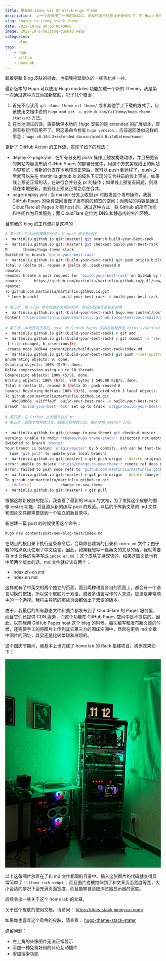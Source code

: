```yaml
---
title: 更新到 Jimmy Cai 的 Stack Hugo Theme
description:  上一个皮肤用了一段时间以后，发现作者已经停止更新很久了，而 Hugo 的版本和新功能还更新的挺快的，是时候给 blog 穿一件新衣服了。
slug: change-to-jimmy-stack-theme
date: 2022-10-09 00:00:00+0000
image: 2022-10-1-beijing-guomao.webp
categories:
    - blog
tags:
    - hugo
    - github
    - HomeLab
---
```


趁着更新 Blog 皮肤的机会，也把我拖延很久的一些优化补一补。

最新版本的 Hugo 可以使用 Hugo modules 功能加载一个新的 Theme，我是第一次通过这种方式添加新皮肤，犯了几个错误：

1. 首先不应该用 `git clone theme-url theme/` 或者其他手工下载的方式了，应该使用文档中说的 `hugo mod get -u github.com/CaiJimmy/hugo-theme-stack/v3` 方法。
2. 在本地测试的话，需要确保本地的 Hugo 安装的是 extended 的扩展版本，否则有些短代码用不了。用这条命令检查 `hugo version` ，应该返回类似这样的信息：`hugo v0.104.2+extended darwin/arm64 BuildDate=unknown`

更新了 GitHub Action 的工作流，实现了如下的想法：

* deploy-2-page.yml : 在所有分支的 push 操作上触发构建动作，并且把更新的网站内容发布到 GitHub Pages 的部署分支中，用这个方式实现线上的网站内容预览；当新的分支在本地预览正常后，就可以 push 到远程了，push 之后就可以先在 martinliu.github.io 的域名下实现分支合并前的线上预览，如果线上预览正常的话，在进行合并分支 pr 的操作；如果线上预览有问题，则继续在本地更新，直到线上预览正常之后在合并。
* page-deploy.yml : 当 master 分支上收到 pr 时触发这个发布操作，我将 GitHub Pages 的免费空间当做了发布前的预览的空间；而网站的内容是通过 CloudFlare 的 Pages 功能 host 的。通过这种方式，将 GitHub 的所有功能和空间作为开发服务；而 CloudFlare 定位为 DNS 和静态内的生产环境。

目前我的 blog 的工作流程是这样的：

```sh
# 第一步：在本地创建新的分支，并 push 同步到远程
➜  martinliu.github.io git:(master) git branch build-your-best-rack  
➜  martinliu.github.io git:(master) git checkout build-your-best-rack 
M       themes/hugo-theme-stack
Switched to branch 'build-your-best-rack'
➜  martinliu.github.io git:(build-your-best-rack) git push origin build-your-best-rack        
Total 0 (delta 0), reused 0 (delta 0), pack-reused 0
remote: 
remote: Create a pull request for 'build-your-best-rack' on GitHub by visiting:
remote:      https://github.com/martinliu/martinliu.github.io/pull/new/build-your-best-rack
remote: 
To github.com:martinliu/martinliu.github.io.git
 * [new branch]          build-your-best-rack -> build-your-best-rack

# 第二步：用 hugo 命令创建新文章的文件，然后开始编写更新新文章
➜  martinliu.github.io git:(build-your-best-rack) hugo new content/post/build-your-best-rack/index.md
Content "/Users/martinliu/code/martinliu.github.io/content/post/build-your-best-rack/index.md" created

# 第三步：本地预览正常后，push 到 GitHub Pages 空间在远程预览 https://martinliu.github.io
➜  martinliu.github.io git:(build-your-best-rack) ✗ git add .                           
➜  martinliu.github.io git:(build-your-best-rack) ✗ git commit -m "review new post online"[build-your-best-rack e21fffe8f] review new post online
 1 file changed, 6 insertions(+)
 create mode 100644 content/post/build-your-best-rack/index.md
➜  martinliu.github.io git:(build-your-best-rack) git push --set-upstream origin build-your-best-rack
Enumerating objects: 9, done.
Counting objects: 100% (9/9), done.
Delta compression using up to 10 threads
Compressing objects: 100% (5/5), done.
Writing objects: 100% (6/6), 540 bytes | 540.00 KiB/s, done.
Total 6 (delta 3), reused 0 (delta 0), pack-reused 0
remote: Resolving deltas: 100% (3/3), completed with 3 local objects.
To github.com:martinliu/martinliu.github.io.git
   49d889b6e..e21fffe8f  build-your-best-rack -> build-your-best-rack
branch 'build-your-best-rack' set up to track 'origin/build-your-best-rack'.

# 第四步：在 GitHub 上发起并合并 pr
# 第五步：删除本地特性分支，删除远程特性分支，更新本地 master 分支。

➜  martinliu.github.io git:(change-to-new-theme) git checkout master              
warning: unable to rmdir 'themes/hugo-theme-stack': Directory not empty
Switched to branch 'master'
Your branch is behind 'origin/master' by 5 commits, and can be fast-forwarded.
  (use "git pull" to update your local branch)
➜  martinliu.github.io git:(master) ✗ git push origin --delete origin/change-to-new-theme 
error: unable to delete 'origin/change-to-new-theme': remote ref does not exist
error: failed to push some refs to 'github.com:martinliu/martinliu.github.io.git'
➜  martinliu.github.io git:(master) ✗ git push origin --delete change-to-new-theme 
To github.com:martinliu/martinliu.github.io.git
 - [deleted]             change-to-new-theme
➜  martinliu.github.io git:(master) ✗ git pull                                    

```

根据这款新皮肤的提示，我查看了最新的 Hugo 的文档，为了发挥这个皮肤的图像 resize 功能，并且遵从新的编写 post 的规范。以后的所有新文章的 md 文件和图片文件都需要放到一个独立的新目录中。

新创建一篇 post 的时候使用这个命令：

```sh
hugo new content/post/new-blog-test/index.md
```

在站点的根目录下执行这条命令后，会帮你创建新的目录和 `index.md` 文件；由于我的站点默认使用了中文语言，因此，如果我想写一篇英文的文章的话，我就需要将 md 文件的名字写成 `index.en.md` ；这个皮肤支持双语的，如果这篇文章也有中英两个版本的话，md 文件就应该有两个：

* index.zh-cn.md
* index.en.md

这样就有了中英文的两个独立的页面，而且两种语言各自的页面上，都会有一个语言切换的按钮，所以这个皮肤对于双语，或者多语言写作的人来说，应该是非常顺手的一个选择。我将主导航的那些页面都做出了双语的版本。

由于，我最后的所有静态文件和图片都发布到了 CloudFlare 的 Pages 服务里，而且它们还提供 CDN 服务，而这个功能在 GitHub Pages 空间中是不提供的。因此，以前我用 GitHub Pages host 这个 blog 的时候，每次编写和发布新文章的时候，还需要手工的将图片上传到其它第三方的图床空间中，然后在更新 md 文章中图片的网址，其实还是比较繁琐和麻烦的。

这个国庆节期间，我基本上也完成了 home lab 的 Rack 搭建项目，初步效果如下：

![](new-rack.webp)

以上这张图片放置在了和 md 文件相同的目录中，插入这张图片的代码就变得异常简单了 `![](new-rack.webp)` ；而且图片也被拉伸到了和文章页面宽度等宽，大小合适的情况下会充满页面宽度，而且能够自适应浏览器显示器的宽度。

后续会出一些关于这个 home lab 的文章。

关于这个皮肤的使用文档，请访问： <https://docs.stack.jimmycai.com/>

如果你也喜欢这个风格的皮肤，请查看： [hugo-theme-stack-stater](https://github.com/CaiJimmy/hugo-theme-stack-starter)

遗留问题：

* 左上角的头像图片无法正常显示
* 添加一种免费好用的评论互动插件
* 增加搜索功能
